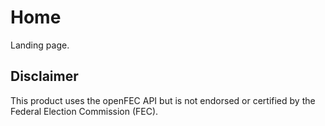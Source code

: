 # Home

Landing page.

## Disclaimer
This product uses the openFEC API but is not endorsed or certified by the Federal Election Commission (FEC).

